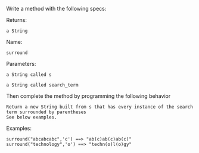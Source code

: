 Write a method with the following specs:


Returns:

```
a String
```

Name:

```
surround
```

Parameters:

```
a String called s
```

```
a String called search_term
```

Then complete the method by programming the following behavior

```
Return a new String built from s that has every instance of the search term surrounded by parentheses
See below examples.
```

Examples:

```
surround("abcabcabc",'c') ==> "ab(c)ab(c)ab(c)"
surround("technology",'o') ==> "techn(o)l(o)gy"
```

 